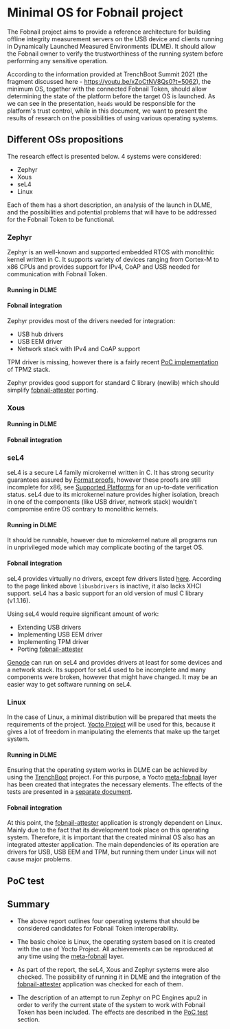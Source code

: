 # Minimal OS for Fobnail project

The Fobnail project aims to provide a reference architecture for building
offline integrity measurement servers on the USB device and clients running in
Dynamically Launched Measured Environments (DLME). It should allow the Fobnail
owner to verify the trustworthiness of the running system before performing any
sensitive operation.

According to the information provided at TrenchBoot Summit 2021 (the fragment
discussed here - https://youtu.be/xZoCtNV8Qs0?t=5062), the minimum OS, together
with the connected Fobnail Token, should allow determining the state of the
platform before the target OS is launched. As we can see in the presentation,
`heads` would be responsible for the platform's trust control, while in this
document, we want to present the results of research on the possibilities of
using various operating systems.

## Different OSs propositions

The research effect is presented below. 4 systems were considered:

* Zephyr
* Xous
* seL4
* Linux

Each of them has a short description, an analysis of the launch in DLME, and the
possibilities and potential problems that will have to be addressed for the
Fobnail Token to be functional.

### Zephyr

Zephyr is an well-known and supported embedded RTOS with monolithic kernel
written in C. It supports variety of devices ranging from Cortex-M to x86 CPUs
and provides support for IPv4, CoAP and USB needed for communication with
Fobnail Token.

#### Running in DLME

<!--
TBD
-->

#### Fobnail integration

Zephyr provides most of the drivers needed for integration:

- USB hub drivers
- USB EEM driver
- Network stack with IPv4 and CoAP support

TPM driver is missing, however there is a fairly recent
[PoC implementation](https://github.com/drandreas/zephyr-tpm2-poc) of TPM2
stack.

Zephyr provides good support for standard C library (newlib) which should
simplify [fobnail-attester](https://github.com/fobnail/fobnail-attester)
porting.

### Xous

<!--
TBD - short overview
-->

#### Running in DLME

<!--
TBD
-->

#### Fobnail integration

<!--
TBD
-->

### seL4

seL4 is a secure L4 family microkernel written in C. It has strong security
guarantees assured by [Format proofs](https://sel4.systems/Info/FAQ/proof.pml),
however these proofs are still incomplete for x86, see
[Supported Platforms](https://docs.sel4.systems/Hardware) for an up-to-date
verification status. seL4 due to its microkernel nature provides higher
isolation, breach in one of the components (like USB driver, network stack)
wouldn't compromise entire OS contrary to monolithic kernels.

#### Running in DLME

It should be runnable, however due to microkernel nature all programs run in
unprivileged mode which may complicate booting of the target OS.

#### Fobnail integration

seL4 provides virtually no drivers, except few drivers listed
[here](https://docs.sel4.systems/projects/available-user-components.html).
According to the page linked above `libusbdrivers` is inactive, it also lacks
XHCI support. seL4 has a basic support for an old version of musl C library
(v1.1.16).

Using seL4 would require significant amount of work:
- Extending USB drivers
- Implementing USB EEM driver
- Implementing TPM driver
- Porting [fobnail-attester](https://github.com/fobnail/fobnail-attester)

[Genode](https://github.com/genodelabs/genode) can run on seL4 and provides
drivers at least for some devices and a network stack. Its support for seL4 used
to be incomplete and many components were broken, however that might have
changed. It may be an easier way to get software running on seL4.

### Linux

In the case of Linux, a minimal distribution will be prepared that meets the
requirements of the project. [Yocto Project](https://www.yoctoproject.org/) will
be used for this, because it gives a lot of freedom in manipulating the elements
that make up the target system.

#### Running in DLME

Ensuring that the operating system works in DLME can be achieved by using the
[TrenchBoot](https://trenchboot.org/) project. For this purpose, a Yocto
[meta-fobnail](https://github.com/fobnail/meta-fobnail) layer has been created
that integrates the necessary elements. The effects of the tests are presented
in a [separate document](./running-os-in-dlme.md).

#### Fobnail integration

At this point, the [fobnail-attester](https://github.com/fobnail/fobnail-attester)
application is strongly dependent on Linux. Mainly due to the fact that its
development took place on this operating system. Therefore, it is important that
the created minimal OS also has an integrated attester application. The main
dependencies of its operation are drivers for USB, USB EEM and TPM, but running
them under Linux will not cause major problems.

## PoC test

<!--
ideas:
* run one of the Xous/seL4/Zephyr on PC engines apu2
*
-->

## Summary

* The above report outlines four operating systems that should be considered
  candidates for Fobnail Token interoperability.

* The basic choice is Linux, the operating system based on it is created with
  the use of Yocto Project. All achievements can be reproduced at any time using
  the [meta-fobnail](https://github.com/fobnail/meta-fobnail) layer.

* As part of the report, the seL4, Xous and Zephyr systems were also checked.
  The possibility of running it in DLME and the integration of the
  [fobnail-attester](https://github.com/fobnail/fobnail-attester) application
  was checked for each of them.

* The description of an attempt to run Zephyr on PC Engines apu2 in order to
  verify the current state of the system to work with Fobnail Token has been
  included. The effects are described in the [PoC test](#poc-test) section.
